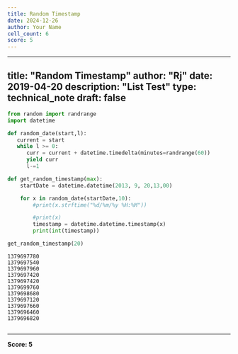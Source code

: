 ```yaml
---
title: Random Timestamp
date: 2024-12-26
author: Your Name
cell_count: 6
score: 5
---
```


---
title: "Random Timestamp"
author: "Rj"
date: 2019-04-20
description: "List Test"
type: technical_note
draft: false
---

```python
from random import randrange
import datetime
```


```python
def random_date(start,l):
   current = start
   while l >= 0:
      curr = current + datetime.timedelta(minutes=randrange(60))
      yield curr
      l-=1
```


```python
def get_random_timestamp(max):
    startDate = datetime.datetime(2013, 9, 20,13,00)

    for x in random_date(startDate,10):
        #print(x.strftime("%d/%m/%y %H:%M"))

        #print(x)
        timestamp = datetime.datetime.timestamp(x)
        print(int(timestamp))
```


```python
get_random_timestamp(20)
```

    1379697780
    1379697540
    1379697960
    1379697420
    1379697420
    1379699760
    1379698680
    1379697120
    1379697660
    1379696460
    1379696820



```python

```


---
**Score: 5**
